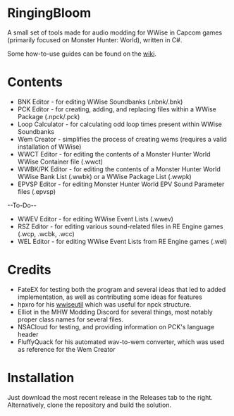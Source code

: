 # RingingBloom
A small set of tools made for audio modding for WWise in Capcom games (primarily focused on Monster Hunter: World), written in C#.

Some how-to-use guides can be found on the [wiki](https://github.com/Silvris/RingingBloom/wiki).

# Contents
* BNK Editor - for editing WWise Soundbanks (.nbnk/.bnk)
* PCK Editor - for creating, adding, and replacing files within a WWise Package (.npck/.pck)
* Loop Calculator - for calculating odd loop times present within WWise Soundbanks
* Wem Creator - simplifies the process of creating wems (requires a valid installation of WWise)
* WWCT Editor - for editing the contents of a Monster Hunter World WWise Container file (.wwct)
* WWBK/PK Editor - for editing the contents of a Monster Hunter World WWise Bank List (.wwbk) or a WWise Package List (.wwpk)
* EPVSP Editor - for editing Monster Hunter World EPV Sound Parameter files (.epvsp)

--To-Do--
* WWEV Editor - for editing WWise Event Lists (.wwev)
* RSZ Editor - for editing various sound-related files in RE Engine games (.wcp, .wcbk, .wcc)
* WEL Editor - for editing WWise Event Lists from RE Engine games (.wel)

# Credits
* FateEX for testing both the program and several ideas that led to added implementation, as well as contributing some ideas for features
* hpxro for his [wwiseutil](https://github.com/hpxro7/wwiseutil) which was useful for npck structure.
* Elliot in the MHW Modding Discord for several things, most notably proper class names for several files.
* NSACloud for testing, and providing information on PCK's language header
* FluffyQuack for his automated wav-to-wem converter, which was used as reference for the Wem Creator

# Installation
Just download the most recent release in the Releases tab to the right. Alternatively, clone the repository and build the solution.
